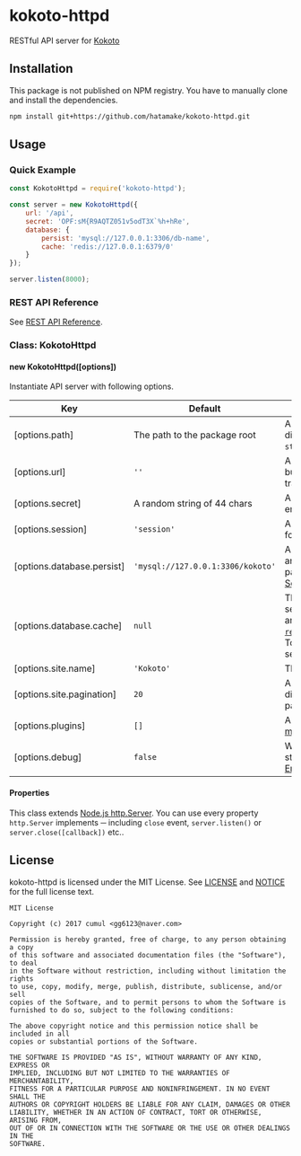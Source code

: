 # kokoto-httpd

RESTful API server for [Kokoto](https://github.com/hatamake/kokoto)

## Installation

This package is not published on NPM registry.
You have to manually clone and install the dependencies.

```bash
npm install git+https://github.com/hatamake/kokoto-httpd.git
```

## Usage

### Quick Example

```javascript
const KokotoHttpd = require('kokoto-httpd');

const server = new KokotoHttpd({
	url: '/api',
	secret: 'OPF:sM{R9AQTZ051v5odT3X`%h+hRe',
	database: {
		persist: 'mysql://127.0.0.1:3306/db-name',
		cache: 'redis://127.0.0.1:6379/0'
	}
});

server.listen(8000);
```

### REST API Reference

See [REST API Reference](/docs/rest.md).

### Class: KokotoHttpd

#### new KokotoHttpd([options])

Instantiate API server with following options.

 Key                        | Default                           | Description
----------------------------|-----------------------------------|-------------
 [options.path]             | The path to the package root      | A path to working directory where `static/` exists
 [options.url]              | `''`                              | A url prefix of the built-in apps *without* trailing slashes
 [options.secret]           | A random string of 44 chars       | A key phrase for encrypting sessions
 [options.session]          | `'session'`                       | A cookie field name for storing session ID
 [options.database.persist] | `'mysql://127.0.0.1:3306/kokoto'` | A full database URI *or* an array of arguments passed to the [Sequelize constructor](http://sequelize.readthedocs.io/en/latest/api/sequelize/#class-sequelize)
 [options.database.cache]   | `null`                            | The URL of the Redis server *or* an array of arguments passed to [`redis.createServer()`](https://github.com/NodeRedis/node_redis#rediscreateclient). To disable the cache server, use `null`.
 [options.site.name]        | `'Kokoto'`                        | The name of the site
 [options.site.pagination]  | `20`                              | A count of items displayed in each page
 [options.plugins]          | `[]`                              | An array of [plugin module](/docs/plugin.md)s
 [options.debug]            | `false`                           | Whether the call stack is included in [ErrorObject](/docs/object.md#errorobject)

#### Properties

This class extends [Node.js http.Server](https://nodejs.org/api/http.html#http_class_http_server).
You can use every property `http.Server` implements ─ including `close` event, `server.listen()` or `server.close([callback])` etc..

## License

kokoto-httpd is licensed under the MIT License.
See [LICENSE](/LICENSE) and [NOTICE](/NOTICE) for the full license text.

```
MIT License

Copyright (c) 2017 cumul <gg6123@naver.com>

Permission is hereby granted, free of charge, to any person obtaining a copy
of this software and associated documentation files (the "Software"), to deal
in the Software without restriction, including without limitation the rights
to use, copy, modify, merge, publish, distribute, sublicense, and/or sell
copies of the Software, and to permit persons to whom the Software is
furnished to do so, subject to the following conditions:

The above copyright notice and this permission notice shall be included in all
copies or substantial portions of the Software.

THE SOFTWARE IS PROVIDED "AS IS", WITHOUT WARRANTY OF ANY KIND, EXPRESS OR
IMPLIED, INCLUDING BUT NOT LIMITED TO THE WARRANTIES OF MERCHANTABILITY,
FITNESS FOR A PARTICULAR PURPOSE AND NONINFRINGEMENT. IN NO EVENT SHALL THE
AUTHORS OR COPYRIGHT HOLDERS BE LIABLE FOR ANY CLAIM, DAMAGES OR OTHER
LIABILITY, WHETHER IN AN ACTION OF CONTRACT, TORT OR OTHERWISE, ARISING FROM,
OUT OF OR IN CONNECTION WITH THE SOFTWARE OR THE USE OR OTHER DEALINGS IN THE
SOFTWARE.
```